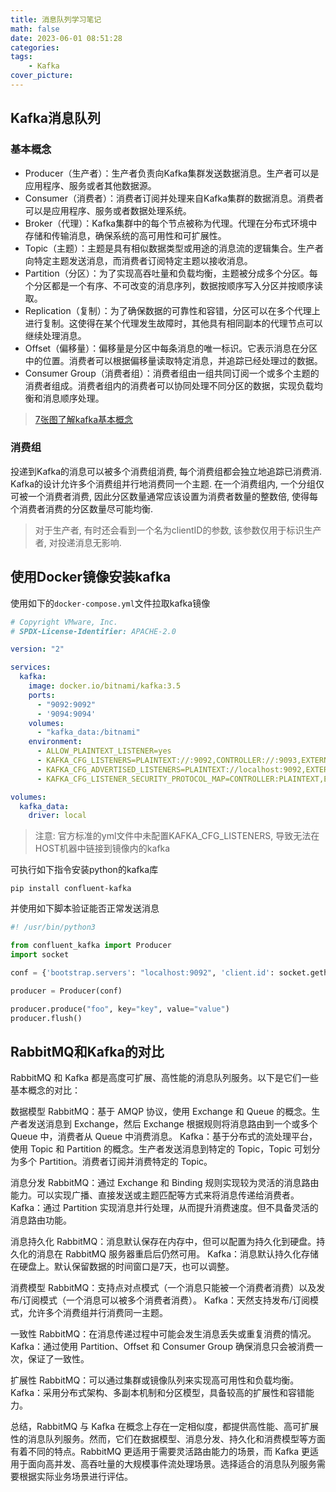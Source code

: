 ```yaml
---
title: 消息队列学习笔记
math: false
date: 2023-06-01 08:51:28
categories:
tags:
    - Kafka
cover_picture:
---
```




Kafka消息队列
------------------

### 基本概念

- Producer（生产者）：生产者负责向Kafka集群发送数据消息。生产者可以是应用程序、服务或者其他数据源。
- Consumer（消费者）：消费者订阅并处理来自Kafka集群的数据消息。消费者可以是应用程序、服务或者数据处理系统。
- Broker（代理）：Kafka集群中的每个节点被称为代理。代理在分布式环境中存储和传输消息，确保系统的高可用性和可扩展性。
- Topic（主题）：主题是具有相似数据类型或用途的消息流的逻辑集合。生产者向特定主题发送消息，而消费者订阅特定主题以接收消息。
- Partition（分区）：为了实现高吞吐量和负载均衡，主题被分成多个分区。每个分区都是一个有序、不可改变的消息序列，数据按顺序写入分区并按顺序读取。
- Replication（复制）：为了确保数据的可靠性和容错，分区可以在多个代理上进行复制。这使得在某个代理发生故障时，其他具有相同副本的代理节点可以继续处理消息。
- Offset（偏移量）：偏移量是分区中每条消息的唯一标识。它表示消息在分区中的位置。消费者可以根据偏移量读取特定消息，并追踪已经处理过的数据。
- Consumer Group（消费者组）：消费者组由一组共同订阅一个或多个主题的消费者组成。消费者组内的消费者可以协同处理不同分区的数据，实现负载均衡和消息顺序处理。

> [7张图了解kafka基本概念](https://segmentfault.com/a/1190000040633029)

### 消费组

投递到Kafka的消息可以被多个消费组消费, 每个消费组都会独立地追踪已消费消. Kafka的设计允许多个消费组并行地消费同一个主题. 在一个消费组内, 一个分组仅可被一个消费者消费, 因此分区数量通常应该设置为消费者数量的整数倍, 使得每个消费者消费的分区数量尽可能均衡.

> 对于生产者, 有时还会看到一个名为clientID的参数, 该参数仅用于标识生产者, 对投递消息无影响.


使用Docker镜像安装kafka
-----------------------

使用如下的`docker-compose.yml`文件拉取kafka镜像

```yml
# Copyright VMware, Inc.
# SPDX-License-Identifier: APACHE-2.0

version: "2"

services:
  kafka:
    image: docker.io/bitnami/kafka:3.5
    ports:
      - "9092:9092"
      - '9094:9094'
    volumes:
      - "kafka_data:/bitnami"
    environment:
      - ALLOW_PLAINTEXT_LISTENER=yes
      - KAFKA_CFG_LISTENERS=PLAINTEXT://:9092,CONTROLLER://:9093,EXTERNAL://:9094
      - KAFKA_CFG_ADVERTISED_LISTENERS=PLAINTEXT://localhost:9092,EXTERNAL://localhost:9094
      - KAFKA_CFG_LISTENER_SECURITY_PROTOCOL_MAP=CONTROLLER:PLAINTEXT,EXTERNAL:PLAINTEXT,PLAINTEXT:PLAINTEXT

volumes:
  kafka_data:
    driver: local
```

> 注意: 官方标准的yml文件中未配置KAFKA_CFG_LISTENERS, 导致无法在HOST机器中链接到镜像内的kafka


可执行如下指令安装python的kafka库

```
pip install confluent-kafka
```

并使用如下脚本验证能否正常发送消息

```py
#! /usr/bin/python3

from confluent_kafka import Producer
import socket

conf = {'bootstrap.servers': "localhost:9092", 'client.id': socket.gethostname()}

producer = Producer(conf)

producer.produce("foo", key="key", value="value")
producer.flush()
```






RabbitMQ和Kafka的对比
------------------------------


RabbitMQ 和 Kafka 都是高度可扩展、高性能的消息队列服务。以下是它们一些基本概念的对比：

数据模型
RabbitMQ：基于 AMQP 协议，使用 Exchange 和 Queue 的概念。生产者发送消息到 Exchange，然后 Exchange 根据规则将消息路由到一个或多个 Queue 中，消费者从 Queue 中消费消息。
Kafka：基于分布式的流处理平台，使用 Topic 和 Partition 的概念。生产者发送消息到特定的 Topic，Topic 可划分为多个 Partition。消费者订阅并消费特定的 Topic。


消息分发
RabbitMQ：通过 Exchange 和 Binding 规则实现较为灵活的消息路由能力。可以实现广播、直接发送或主题匹配等方式来将消息传递给消费者。
Kafka：通过 Partition 实现消息并行处理，从而提升消费速度。但不具备灵活的消息路由功能。


消息持久化
RabbitMQ：消息默认保存在内存中，但可以配置为持久化到硬盘。持久化的消息在 RabbitMQ 服务器重启后仍然可用。
Kafka：消息默认持久化存储在硬盘上。默认保留数据的时间窗口是7天，也可以调整。

消费模型
RabbitMQ：支持点对点模式（一个消息只能被一个消费者消费）以及发布/订阅模式（一个消息可以被多个消费者消费）。
Kafka：天然支持发布/订阅模式，允许多个消费组并行消费同一主题。


一致性
RabbitMQ：在消息传递过程中可能会发生消息丢失或重复消费的情况。
Kafka：通过使用 Partition、Offset 和 Consumer Group 确保消息只会被消费一次，保证了一致性。


扩展性
RabbitMQ：可以通过集群或镜像队列来实现高可用性和负载均衡。
Kafka：采用分布式架构、多副本机制和分区模型，具备较高的扩展性和容错能力。


总结，RabbitMQ 与 Kafka 在概念上存在一定相似度，都提供高性能、高可扩展性的消息队列服务。然而，它们在数据模型、消息分发、持久化和消费模型等方面有着不同的特点。RabbitMQ 更适用于需要灵活路由能力的场景，而 Kafka 更适用于面向高并发、高吞吐量的大规模事件流处理场景。选择适合的消息队列服务需要根据实际业务场景进行评估。